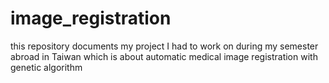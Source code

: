 # image_registration
this repository documents my project I had to work on during my semester abroad in Taiwan which is about automatic medical image registration with genetic algorithm
